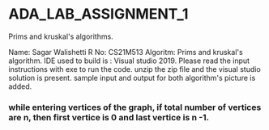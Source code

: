 # ADA_LAB_ASSIGNMENT_1
Prims and kruskal's algorithms.

Name: Sagar Walishetti
R No: CS21M513
Algoritm: Prims and kruskal's algorithm.
IDE used to build is : Visual studio 2019.
Please read the input instructions with exe to run the code.
unzip the zip file and the visual studio solution is present.
sample input and output for both algorithm's picture is added.

### while entering vertices of the graph, if total number of vertices are n, then first vertice is 0 and last vertice is    n -1.
